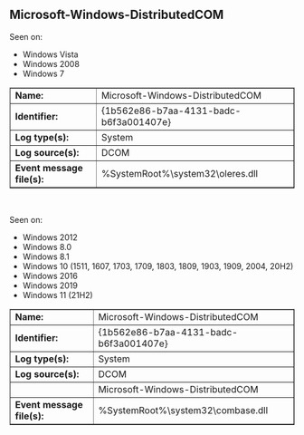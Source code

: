 ## Microsoft-Windows-DistributedCOM

Seen on:
* Windows Vista
* Windows 2008
* Windows 7

<table border="1" class="docutils">
  <tbody>
    <tr>
      <td><b>Name:</b></td>
      <td>Microsoft-Windows-DistributedCOM</td>
    </tr>
    <tr>
      <td><b>Identifier:</b></td>
      <td>{1b562e86-b7aa-4131-badc-b6f3a001407e}</td>
    </tr>
    <tr>
      <td><b>Log type(s):</b></td>
      <td>System</td>
    </tr>
    <tr>
      <td><b>Log source(s):</b></td>
      <td>DCOM</td>
    </tr>
    <tr>
      <td><b>Event message file(s):</b></td>
      <td>%SystemRoot%\system32\oleres.dll</td>
    </tr>
  </tbody>
</table>

&nbsp;

Seen on:
* Windows 2012
* Windows 8.0
* Windows 8.1
* Windows 10 (1511, 1607, 1703, 1709, 1803, 1809, 1903, 1909, 2004, 20H2)
* Windows 2016
* Windows 2019
* Windows 11 (21H2)

<table border="1" class="docutils">
  <tbody>
    <tr>
      <td><b>Name:</b></td>
      <td>Microsoft-Windows-DistributedCOM</td>
    </tr>
    <tr>
      <td><b>Identifier:</b></td>
      <td>{1b562e86-b7aa-4131-badc-b6f3a001407e}</td>
    </tr>
    <tr>
      <td><b>Log type(s):</b></td>
      <td>System</td>
    </tr>
    <tr>
      <td><b>Log source(s):</b></td>
      <td>DCOM</td>
    </tr>
    <tr>
      <td>&nbsp;</td>
      <td>Microsoft-Windows-DistributedCOM</td>
    </tr>
    <tr>
      <td><b>Event message file(s):</b></td>
      <td>%SystemRoot%\system32\combase.dll</td>
    </tr>
  </tbody>
</table>

&nbsp;

